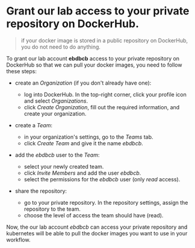 # Grant our lab access to your private repository on DockerHub.
> if your docker image is stored in a public repository on DockerHub, you do not need to do anything.

To grant our lab account **ebdbcb** access to your private repository on DockerHub so that we can pull your docker images, you need to follow these steps:

- create an *Organization* (if you don't already have one):
    - log into DockerHub. In the top-right corner, click your profile icon and select *Organizations*.
    - click *Create Organization*, fill out the required information, and create your organization.


- create a *Team*:
    - in your organization's settings, go to the *Teams* tab.
    - click *Create Team* and give it the name *ebdbcb*.


- add the *ebdbcb* user to the *Team*:
    - select your newly created team.
    - click *Invite Members* and add the user *ebdbcb*.
    - select the permissions for the *ebdbcb* user (only *read* access).


- share the repository:
    - go to your private repository. In the repository settings, assign the repository to the team.
    - choose the level of access the team should have (read).

Now, the our lab account *ebdbcb* can access your private repository and kubernetes will be able to pull the docker images you want to use in your workflow.
